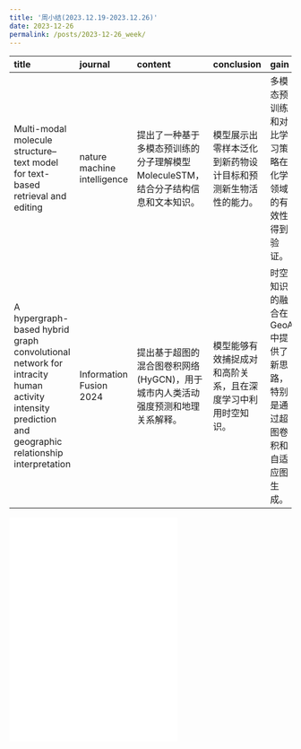```yaml
---
title: '周小结(2023.12.19-2023.12.26)'
date: 2023-12-26
permalink: /posts/2023-12-26_week/
---
```

| title                                                                                                                                              | journal                     | content                                                                           | conclusion                                                   | gain                                                                    |
|:---------------------------------------------------------------------------------------------------------------------------------------------------|:----------------------------|:----------------------------------------------------------------------------------|:-------------------------------------------------------------|:------------------------------------------------------------------------|
| Multi-modal molecule structure–text model for text-based retrieval and editing                                                                     | nature machine intelligence | 提出了一种基于多模态预训练的分子理解模型MoleculeSTM，结合分子结构信息和文本知识。 | 模型展示出零样本泛化到新药物设计目标和预测新生物活性的能力。 | 多模态预训练和对比学习策略在化学领域的有效性得到验证。                  |
| A hypergraph-based hybrid graph convolutional network for intracity human activity intensity prediction and geographic relationship interpretation | Information Fusion 2024     | 提出基于超图的混合图卷积网络(HyGCN)，用于城市内人类活动强度预测和地理关系解释。   | 模型能够有效捕捉成对和高阶关系，且在深度学习中利用时空知识。 | 时空知识的融合在GeoAI中提供了新思路，特别是通过超图卷积和自适应图生成。 |

<embed src="/files/post/2023-12-26-week.pdf" type="application/pdf" height="400px" />
    